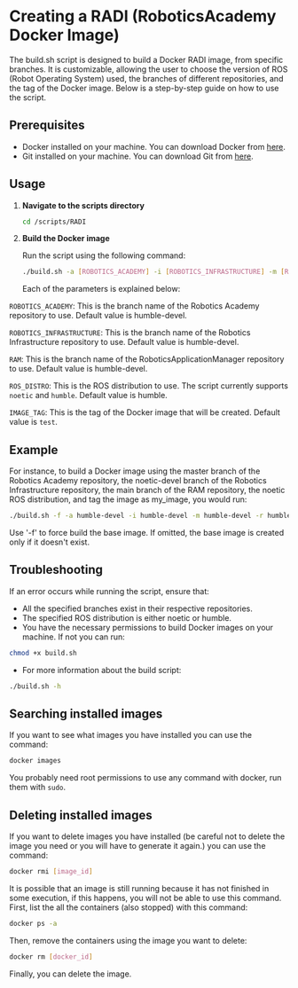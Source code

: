 # Creating a RADI (RoboticsAcademy Docker Image)

The build.sh script is designed to build a Docker RADI image, from specific branches. It is customizable, allowing the user to choose the version of ROS (Robot Operating System) used, the branches of different repositories, and the tag of the Docker image. Below is a step-by-step guide on how to use the script.

## Prerequisites
- Docker installed on your machine. You can download Docker from [here](https://www.docker.com/products/docker-desktop).
- Git installed on your machine. You can download Git from [here](https://git-scm.com/downloads).

## Usage

1. **Navigate to the scripts directory**
    
    ```bash
    cd /scripts/RADI
    ```

2. **Build the Docker image**
    
    Run the script using the following command:
    
    ```bash
    ./build.sh -a [ROBOTICS_ACADEMY] -i [ROBOTICS_INFRASTRUCTURE] -m [RAM] -r [ROS_DISTRO] -t [IMAGE_TAG]

    ```

    Each of the parameters is explained below:

`ROBOTICS_ACADEMY`: This is the branch name of the Robotics Academy repository to use. Default value is humble-devel.

`ROBOTICS_INFRASTRUCTURE`: This is the branch name of the Robotics Infrastructure repository to use. Default value is humble-devel.

`RAM`: This is the branch name of the RoboticsApplicationManager repository to use. Default value is humble-devel.

`ROS_DISTRO`: This is the ROS distribution to use. The script currently supports `noetic` and `humble`. Default value is humble.

`IMAGE_TAG`: This is the tag of the Docker image that will be created. Default value is `test`.
## Example

For instance, to build a Docker image using the master branch of the Robotics Academy repository, the noetic-devel branch of the Robotics Infrastructure repository, the main branch of the RAM repository, the noetic ROS distribution, and tag the image as my_image, you would run:

```bash
./build.sh -f -a humble-devel -i humble-devel -m humble-devel -r humble -t my_image
```
Use '-f' to force build the base image. If omitted, the base image is created only if it doesn't exist.
## Troubleshooting

If an error occurs while running the script, ensure that:

- All the specified branches exist in their respective repositories.
- The specified ROS distribution is either noetic or humble.
- You have the necessary permissions to build Docker images on your machine. If not you can run:

```bash
chmod +x build.sh
```
- For more information about the build script:

```bash
./build.sh -h
```

## Searching installed images
If you want to see what images you have installed you can use the command:

```bash
docker images
```
You probably need root permissions to use any command with docker, run them with `sudo`.

## Deleting installed images

If you want to delete images you have installed (be careful not to delete the image you need or you will have to generate it again.) you can use the command:

```bash
docker rmi [image_id]
```

It is possible that an image is still running because it has not finished in some execution, if this happens, you will not be able to use this command. First, list the all the containers (also stopped) with this command:

```bash
docker ps -a
```

Then, remove the containers using the image you want to delete:

```bash
docker rm [docker_id]
```

Finally, you can delete the image.